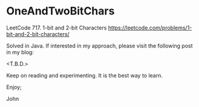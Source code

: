 # OneAndTwoBitChars
LeetCode 717. 1-bit and 2-bit Characters
https://leetcode.com/problems/1-bit-and-2-bit-characters/

Solved in Java.
If interested in my approach, please visit the following post in my blog:

<T.B.D.>

Keep on reading and experimenting.
It is the best way to learn.

Enjoy;

John
